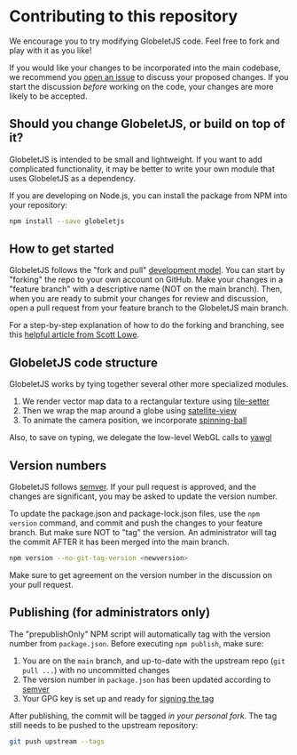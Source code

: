 # Contributing to this repository

We encourage you to try modifying GlobeletJS code. Feel free to fork and
play with it as you like!

If you would like your changes to be incorporated into the main codebase, we
recommend you [open an issue][issues] to discuss your proposed changes. If you
start the discussion *before* working on the code, your changes are more
likely to be accepted.

[issues]: https://github.com/GlobeletJS/GlobeletJS/issues

## Should you change GlobeletJS, or build on top of it?
GlobeletJS is intended to be small and lightweight. If you want to add 
complicated functionality, it may be better to write your own module that
uses GlobeletJS as a dependency.

If you are developing on Node.js, you can install the package from NPM into
your repository:
```bash
npm install --save globeletjs
```

## How to get started
GlobeletJS follows the "fork and pull" [development model][]. You can start
by "forking" the repo to your own account on GitHub. Make your changes in
a "feature branch" with a descriptive name (NOT on the main branch).
Then, when you are ready to submit your changes for review and discussion,
open a pull request from your feature branch to the GlobeletJS main branch.

For a step-by-step explanation of how to do the forking and branching,
see this [helpful article from Scott Lowe][scott].

[Scott]: https://blog.scottlowe.org/2015/01/27/using-fork-branch-git-workflow/

[development model]: https://docs.github.com/en/github/collaborating-with-pull-requests/getting-started/about-collaborative-development-models


## GlobeletJS code structure
GlobeletJS works by tying together several other more specialized modules.
1. We render vector map data to a rectangular texture using [tile-setter][]
2. Then we wrap the map around a globe using [satellite-view][]
3. To animate the camera position, we incorporate [spinning-ball][]

Also, to save on typing, we delegate the low-level WebGL calls to [yawgl][]

[tile-setter]: https://github.com/GlobeletJS/tile-setter
[satellite-view]: https://github.com/GlobeletJS/satellite-view
[spinning-ball]: https://github.com/GlobeletJS/spinning-ball
[yawgl]: https://github.com/GlobeletJS/yawgl

## Version numbers
GlobeletJS follows [semver][]. If your pull request is approved, and the
changes are significant, you may be asked to update the version number.

To update the package.json and package-lock.json files, use the `npm version`
command, and commit and push the changes to your feature branch. But make sure NOT 
to "tag" the version. An administrator will tag the commit AFTER it has been
merged into the main branch.

```bash
npm version --no-git-tag-version <newversion>
```

Make sure to get agreement on the version number in the discussion on your
pull request.

[semver]: https://semver.org/

## Publishing (for administrators only)
The "prepublishOnly" NPM script will automatically tag with the version number
from `package.json`. Before executing `npm publish`, make sure:
1. You are on the `main` branch, and up-to-date with the upstream repo
  (`git pull ...`) with no uncommitted changes
2. The version number in `package.json` has been updated according to
  [semver][]
3. Your GPG key is set up and ready for [signing the tag][signing]

After publishing, the commit will be tagged *in your personal fork*. The tag
still needs to be pushed to the upstream repository:
```bash
git push upstream --tags
```

[signing]: https://git-scm.com/book/en/v2/Git-Tools-Signing-Your-Work

